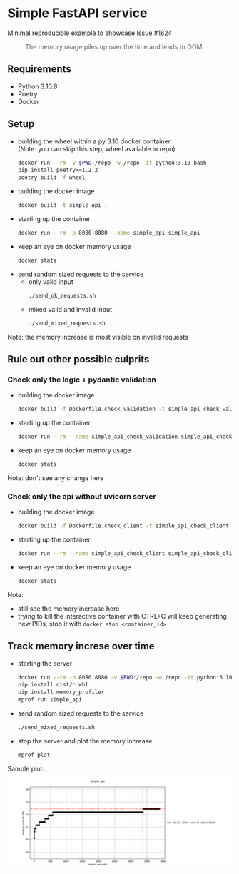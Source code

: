 # Simple FastAPI service

Minimal reproducible example to showcase [Issue #1624](https://github.com/tiangolo/fastapi/issues/1624)
> The memory usage piles up over the time and leads to OOM

## Requirements

* Python 3.10.8
* Poetry
* Docker

## Setup

* building the wheel within a py 3.10 docker container  
  (Note: you can skip this step, wheel available in repo)
    ```bash
    docker run --rm -v $PWD:/repo -w /repo -it python:3.10 bash
    pip install poetry==1.2.2
    poetry build -f wheel
    ```
* building the docker image
    ```bash
    docker build -t simple_api .
    ```
* starting up the container
    ```bash
    docker run --rm -p 8080:8080 --name simple_api simple_api
    ```
* keep an eye on docker memory usage
    ```bash
    docker stats
    ```
* send random sized requests to the service
    * only valid input
        ```bash
        ./send_ok_requests.sh
        ```
    * mixed valid and invalid input
        ```bash
        ./send_mixed_requests.sh
        ```

Note: the memory increase is most visible on invalid requests

## Rule out other possible culprits

### Check only the logic + pydantic validation

* building the docker image
    ```bash
    docker build -f Dockerfile.check_validation -t simple_api_check_validation .
    ```
* starting up the container
    ```bash
    docker run --rm --name simple_api_check_validation simple_api_check_validation
    ```
* keep an eye on docker memory usage
    ```bash
    docker stats
    ```

Note: don't see any change here

### Check only the api without uvicorn server

* building the docker image
    ```bash
    docker build -f Dockerfile.check_client -t simple_api_check_client .
    ```
* starting up the container
    ```bash
    docker run --rm --name simple_api_check_client simple_api_check_client
    ```
* keep an eye on docker memory usage
    ```bash
    docker stats
    ```

Note: 
* still see the memory increase here
* trying to kill the interactive container with CTRL+C will keep generating new PIDs, stop it with `docker stop <container_id>`

## Track memory increse over time

* starting the server
    ```bash
    docker run --rm -p 8080:8080 -v $PWD:/repo -w /repo -it python:3.10 bash
    pip install dist/*.whl
    pip install memory_profiler
    mprof run simple_api
    ```
* send random sized requests to the service
    ```bash
    ./send_mixed_requests.sh
    ```
* stop the server and plot the memory increase
    ```bash
    mprof plot
    ```

Sample plot: ![mprof_plot.png](mprof_plot.png)